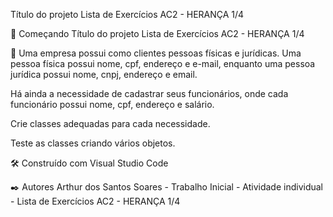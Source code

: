 Título do projeto Lista de Exercícios AC2 - HERANÇA 1/4

🚀 Começando Título do projeto Lista de Exercícios AC2 - HERANÇA 1/4

🚀 
Uma empresa possui como clientes pessoas físicas e jurídicas. Uma pessoa física possui nome, cpf, endereço e e-mail, enquanto uma pessoa jurídica possui nome, cnpj, endereço e email.

Há ainda a necessidade de cadastrar seus funcionários, onde cada funcionário possui nome, cpf, endereço e salário.

Crie classes adequadas para cada necessidade.

Teste as classes criando vários objetos.

 

🛠️ Construído com Visual Studio Code

✒️ Autores Arthur dos Santos Soares - Trabalho Inicial - Atividade individual - Lista de Exercícios AC2 - HERANÇA 1/4
